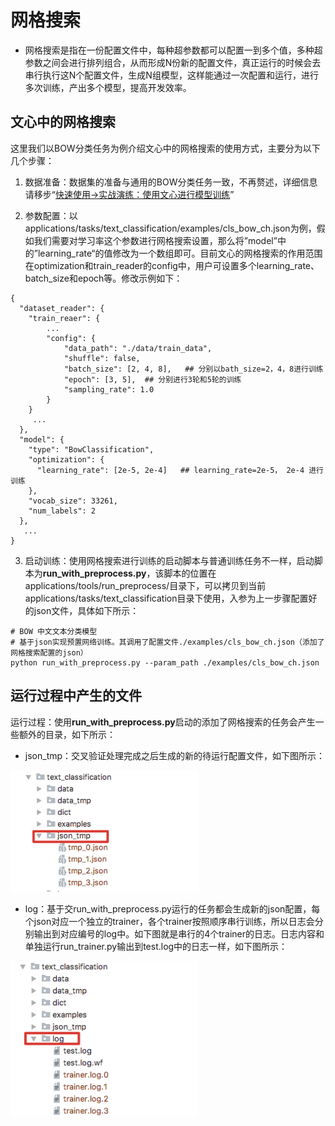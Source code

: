 # 网格搜索

- 网格搜索是指在一份配置文件中，每种超参数都可以配置一到多个值，多种超参数之间会进行排列组合，从而形成N份新的配置文件，真正运行的时候会去串行执行这N个配置文件，生成N组模型，这样能通过一次配置和运行，进行多次训练，产出多个模型，提高开发效率。

## 文心中的网格搜索

这里我们以BOW分类任务为例介绍文心中的网格搜索的使用方式，主要分为以下几个步骤：
1. 数据准备：数据集的准备与通用的BOW分类任务一致，不再赘述，详细信息请移步“[快速使用->实战演练：使用文心进行模型训练](https://ai.baidu.com/ai-doc/ERNIE-Ultimate/Ekmlrorrp)”

2. 参数配置：以applications/tasks/text_classification/examples/cls_bow_ch.json为例，假如我们需要对学习率这个参数进行网格搜索设置，那么将”model”中的”learning_rate“的值修改为一个数组即可。目前文心的网格搜索的作用范围在optimization和train_reader的config中，用户可设置多个learning_rate、batch_size和epoch等。修改示例如下：

```
{
  "dataset_reader": {
    "train_reaer": {
        ...
        "config": {
            "data_path": "./data/train_data",
            "shuffle": false,
            "batch_size": [2, 4, 8],   ## 分别以bath_size=2，4，8进行训练
            "epoch": [3, 5],  ## 分别进行3轮和5轮的训练
            "sampling_rate": 1.0
        }
    }
     ...
  },
  "model": {
    "type": "BowClassification",
    "optimization": {
      "learning_rate": [2e-5, 2e-4]   ## learning_rate=2e-5， 2e-4 进行训练
    },
    "vocab_size": 33261,
    "num_labels": 2
  },
   ...
}
```

3. 启动训练：使用网格搜索进行训练的启动脚本与普通训练任务不一样，启动脚本为**run_with_preprocess.py**，该脚本的位置在applications/tools/run_preprocess/目录下，可以拷贝到当前applications/tasks/text_classification目录下使用，入参为上一步骤配置好的json文件，具体如下所示：

```
# BOW 中文文本分类模型
# 基于json实现预置网络训练。其调用了配置文件./examples/cls_bow_ch.json（添加了网格搜索配置的json）
python run_with_preprocess.py --param_path ./examples/cls_bow_ch.json
```

## 运行过程中产生的文件

运行过程：使用**run_with_preprocess.py**启动的添加了网格搜索的任务会产生一些额外的目录，如下所示：

- json_tmp：交叉验证处理完成之后生成的新的待运行配置文件，如下图所示：

![img](./img/1.png)

- log：基于交run_with_preprocess.py运行的任务都会生成新的json配置，每个json对应一个独立的trainer，各个trainer按照顺序串行训练，所以日志会分别输出到对应编号的log中。如下图就是串行的4个trainer的日志。日志内容和单独运行run_trainer.py输出到test.log中的日志一样，如下图所示：

![img](./img/2.png)
